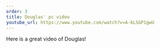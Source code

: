 ```yaml
---
order: 3
title: Douglas' pc video
youtube_url: https://www.youtube.com/watch?v=A-bLSGP1gwU
---
```


Here is a great video of Douglas!
